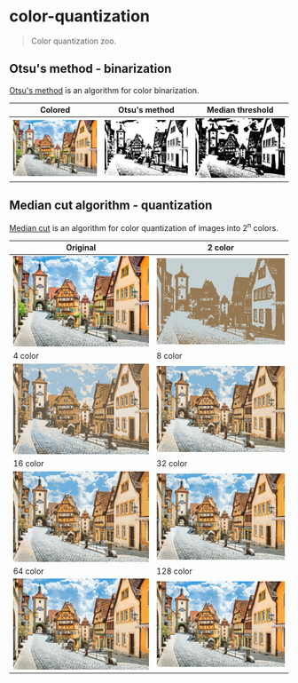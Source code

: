 # color-quantization
> Color quantization zoo.

## Otsu's method - binarization
[Otsu's method](https://en.wikipedia.org/wiki/Otsu%27s_method) is an algorithm for color binarization.

|Colored|Otsu's method|Median threshold|
|--|--|--|
|![img](./data/town.png)|![img](./results/otsu/otsu.png)|![img](./results/otsu/median.png)|

## Median cut algorithm - quantization
[Median cut](https://en.wikipedia.org/wiki/Median_cut) is an algorithm for color quantization of images into 2<sup>n</sup> colors.

|Original|2 color|
|--|--|
|![img](./data/town.png)|![img](./results/median_cut/q_2.png)|
|4 color|8 color|
|![img](./results/median_cut/q_4.png)|![img](./results/median_cut/q_8.png)|
|16 color|32 color|
|![img](./results/median_cut/q_16.png)|![img](./results/median_cut/q_32.png)|
|64 color|128 color|
|![img](./results/median_cut/q_64.png)|![img](./results/median_cut/q_128.png)|

